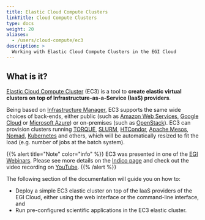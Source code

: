 ```yaml
---
title: Elastic Cloud Compute Clusters
linkTitle: Cloud Compute Clusters
type: docs
weight: 20
aliases:
  - /users/cloud-compute/ec3
description: >
  Working with Elastic Cloud Compute Clusters in the EGI Cloud
---
```


## What is it?

[Elastic Cloud Compute Cluster](http://servproject.i3m.upv.es/ec3/) (EC3) is a
tool to **create elastic virtual clusters on top of Infrastructure-as-a-Service
(IaaS) providers**.

Being based on [Infrastructure Manager](../im), EC3 supports the same wide
choices of back-ends, either public (such as
[Amazon Web Services](https://aws.amazon.com/),
[Google Cloud](http://cloud.google.com/) or
[Microsoft Azure](http://azure.microsoft.com/)) or on-premises (such as
[OpenStack](../../../getting-started/openstack)). EC3 can provision clusters running
[TORQUE](https://github.com/adaptivecomputing/torque),
[SLURM](http://slurm.schedmd.com/),
[HTCondor](https://research.cs.wisc.edu/htcondor/),
[Apache Mesos](http://mesos.apache.org/), [Nomad](https://www.nomadproject.io/),
[Kubernetes](https://kubernetes.io/) and others, which will be automatically
resized to fit the load (e.g. number of jobs at the batch system).

{{% alert title="Note" color="info" %}} EC3 was presented in one of the
[EGI Webinars](https://www.egi.eu/webinars/).
Please see more details on the [Indico page](https://indico.egi.eu/event/5092/)
and check out the video recording on [YouTube](https://youtu.be/cN0tTBjV3I8).
{{% /alert %}}

The following section of the documentation will guide you on how to:

- Deploy a simple EC3 elastic cluster on top of the IaaS providers of the EGI
  Cloud, either using the web interface or the command-line interface, and
- Run pre-configured scientific applications in the EC3 elastic cluster.
